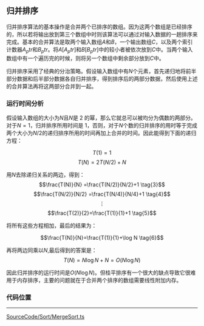 <!-- @format -->

## 归并排序

归并排序算法的基本操作是合并两个已排序的数组。因为这两个数组是已经排序的，所以若将输出放到第三个数组中时则该算法可以通过对输入数据的一趟排序来完成。基本的合并算法是取两个输入数组$A$和$B$，一个输出数组$C$，以及两个索引计数器$A_ptr$和$B_ptr$。将$A[A_ptr]$和$B[B_ptr]$中的较小者被依次放到$C$中。当两个输入数组中有一个遍历完的时候，则将另一个数组中剩余部分放到$C$中。

归并排序采用了经典的分治策略。假设输入数组中有$N$个元素，首先递归地将前半部分数据和后半部分数据各自归并排序，得到排序后的两部分数据，然后使用上述的合并算法再将这两部分合并到一起。

### 运行时间分析

假设输入数组的大小为$N$且$N$是 2 的幂，那么它就总可以被均分为偶数的两部分。对于$N=1$，归并排序所用时间是 1，否则，对于$N$个数的归并排序的用时等于完成两个大小为$N/2$的递归排序所用的时间再加上合并的时间。因此能得到下面的递归方程：

$$T(1)=1 \tag{1}$$
$$T(N)=2T(N/2)+N \tag{2}$$

用$N$去除递归关系的两边，得到：
$$\frac{T(N)}{N} =\frac{T(N/2)}{N/2}+1 \tag{3}$$
$$\frac{T(N/2)}{N/2} =\frac{T(N/4)}{N/4}+1 \tag{4}$$
$$\vdots$$
$$\frac{T(2)}{2}=\frac{T(1)}{1}+1 \tag{5}$$

将所有这些方程相加，最后的结果为：

$$\frac{T(N)}{N}=\frac{T(1)}{1}+\log N \tag{6}$$

再将两边同乘以$N$,最后得到的答案是：
$$T(N)=N\log N+N=O(N\log N) \tag{7}$$

因此归并排序的运行时间是$O(N\log N)$。但桂平排序有一个很大的缺点导致它很难用于内存排序，主要的问题就在于合并两个排序的数组需要线性附加内存。

### 代码位置

---

[SourceCode/Sort/MergeSort.ts](SourceCode/Sort/MergeSort.ts)
